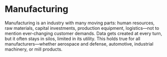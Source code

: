 # Manufacturing
Manufacturing is an industry with many moving parts: human resources, raw materials, capital investments, production equipment, logistics—not to mention ever-changing customer demands. Data gets created at every turn, but it often stays in silos, limited in its utility. This holds true for all manufacturers—whether aerospace and defense, automotive, industrial machinery, or mill products.
